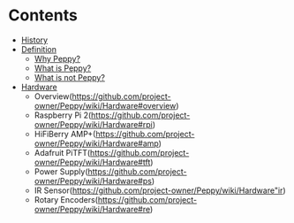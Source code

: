 # Contents
* [History](https://github.com/project-owner/Peppy/wiki/history)
* [Definition](https://github.com/project-owner/Peppy/wiki/Definition)
    * [Why Peppy?](https://github.com/project-owner/Peppy/wiki/Definition#why)
    * [What is Peppy?](https://github.com/project-owner/Peppy/wiki/Definition#what)
    * [What is not Peppy?](https://github.com/project-owner/Peppy/wiki/Definition#whatnot)
* [Hardware](https://github.com/project-owner/Peppy/wiki/Hardware)
    * Overview(https://github.com/project-owner/Peppy/wiki/Hardware#overview)
    * Raspberry Pi 2(https://github.com/project-owner/Peppy/wiki/Hardware#rpi)
    * HiFiBerry AMP+(https://github.com/project-owner/Peppy/wiki/Hardware#amp)
    * Adafruit PiTFT(https://github.com/project-owner/Peppy/wiki/Hardware#tft)
    * Power Supply(https://github.com/project-owner/Peppy/wiki/Hardware#ps)
    * IR Sensor(https://github.com/project-owner/Peppy/wiki/Hardware"ir)
    * Rotary Encoders(https://github.com/project-owner/Peppy/wiki/Hardware#re)
